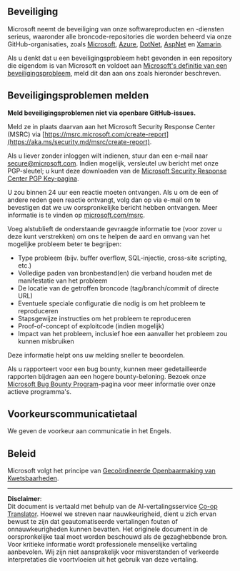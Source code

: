 <!--
CO_OP_TRANSLATOR_METADATA:
{
  "original_hash": "57f14126c1c6add76b3aef3844dfe4e3",
  "translation_date": "2025-09-04T01:01:37+00:00",
  "source_file": "SECURITY.md",
  "language_code": "nl"
}
-->
## Beveiliging

Microsoft neemt de beveiliging van onze softwareproducten en -diensten serieus, waaronder alle broncode-repositories die worden beheerd via onze GitHub-organisaties, zoals [Microsoft](https://github.com/Microsoft), [Azure](https://github.com/Azure), [DotNet](https://github.com/dotnet), [AspNet](https://github.com/aspnet) en [Xamarin](https://github.com/xamarin).

Als u denkt dat u een beveiligingsprobleem hebt gevonden in een repository die eigendom is van Microsoft en voldoet aan [Microsoft's definitie van een beveiligingsprobleem](https://aka.ms/security.md/definition), meld dit dan aan ons zoals hieronder beschreven.

## Beveiligingsproblemen melden

**Meld beveiligingsproblemen niet via openbare GitHub-issues.**

Meld ze in plaats daarvan aan het Microsoft Security Response Center (MSRC) via [https://msrc.microsoft.com/create-report](https://aka.ms/security.md/msrc/create-report).

Als u liever zonder inloggen wilt indienen, stuur dan een e-mail naar [secure@microsoft.com](mailto:secure@microsoft.com). Indien mogelijk, versleutel uw bericht met onze PGP-sleutel; u kunt deze downloaden van de [Microsoft Security Response Center PGP Key-pagina](https://aka.ms/security.md/msrc/pgp).

U zou binnen 24 uur een reactie moeten ontvangen. Als u om de een of andere reden geen reactie ontvangt, volg dan op via e-mail om te bevestigen dat we uw oorspronkelijke bericht hebben ontvangen. Meer informatie is te vinden op [microsoft.com/msrc](https://www.microsoft.com/msrc).

Voeg alstublieft de onderstaande gevraagde informatie toe (voor zover u deze kunt verstrekken) om ons te helpen de aard en omvang van het mogelijke probleem beter te begrijpen:

  * Type probleem (bijv. buffer overflow, SQL-injectie, cross-site scripting, etc.)
  * Volledige paden van bronbestand(en) die verband houden met de manifestatie van het probleem
  * De locatie van de getroffen broncode (tag/branch/commit of directe URL)
  * Eventuele speciale configuratie die nodig is om het probleem te reproduceren
  * Stapsgewijze instructies om het probleem te reproduceren
  * Proof-of-concept of exploitcode (indien mogelijk)
  * Impact van het probleem, inclusief hoe een aanvaller het probleem zou kunnen misbruiken

Deze informatie helpt ons uw melding sneller te beoordelen.

Als u rapporteert voor een bug bounty, kunnen meer gedetailleerde rapporten bijdragen aan een hogere bounty-beloning. Bezoek onze [Microsoft Bug Bounty Program](https://aka.ms/security.md/msrc/bounty)-pagina voor meer informatie over onze actieve programma's.

## Voorkeurscommunicatietaal

We geven de voorkeur aan communicatie in het Engels.

## Beleid

Microsoft volgt het principe van [Gecoördineerde Openbaarmaking van Kwetsbaarheden](https://aka.ms/security.md/cvd).

---

**Disclaimer**:  
Dit document is vertaald met behulp van de AI-vertalingsservice [Co-op Translator](https://github.com/Azure/co-op-translator). Hoewel we streven naar nauwkeurigheid, dient u zich ervan bewust te zijn dat geautomatiseerde vertalingen fouten of onnauwkeurigheden kunnen bevatten. Het originele document in de oorspronkelijke taal moet worden beschouwd als de gezaghebbende bron. Voor kritieke informatie wordt professionele menselijke vertaling aanbevolen. Wij zijn niet aansprakelijk voor misverstanden of verkeerde interpretaties die voortvloeien uit het gebruik van deze vertaling.